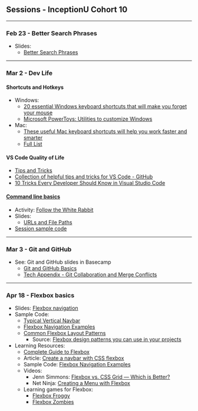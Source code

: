 ## Sessions - InceptionU Cohort 10

---

### Feb 23 - Better Search Phrases
- Slides:
    - [Better Search Phrases](https://acidtone.github.io/sessions-c10/misc/better-search-phrases.html)

---

### Mar 2 - Dev Life
#### Shortcuts and Hotkeys
- Windows: 
    - [20 essential Windows keyboard shortcuts that will make you forget your mouse](https://www.popsci.com/windows-keyboard-shortcuts/)
    - [Microsoft PowerToys: Utilities to customize Windows](https://learn.microsoft.com/en-us/windows/powertoys/)
- Mac: 
    - [These useful Mac keyboard shortcuts will help you work faster and smarter](https://www.macworld.com/article/233064/10-most-useful-macos-keyboard-shortcuts.html)
    - [Full List](https://support.apple.com/en-ca/HT201236)
#### VS Code Quality of Life
- [Tips and Tricks](https://code.visualstudio.com/docs/getstarted/tips-and-tricks)
- [Collection of helpful tips and tricks for VS Code - GitHub](https://github.com/microsoft/vscode-tips-and-tricks)
- [10 Tricks Every Developer Should Know in Visual Studio Code](https://www.syncfusion.com/blogs/post/10-tricks-in-visual-studio-code.aspx)

#### [Command line basics](https://gist.github.com/acidtone/316d2bd9cf59f841684dbd68ffc3ee95)
- Activity: [Follow the White Rabbit](https://gist.github.com/acidtone/6e3b69b7f2a81573d683b716fb069296)
- Slides:
    - [URLs and File Paths](https://acidtone.github.io/sessions-c10/misc/urls-file-paths.html)
- [Session sample code](https://github.com/acidtone/dailies-c10/tree/main/2023-03-02-dev-life)

---

### Mar 3 - Git and GitHub
- See: Git and GitHub slides in Basecamp
    - [Git and GitHub Basics](files/Tech%20Appendix%20-%20Git%20and%20GitHub%20Basics.pdf)
    - [Tech Appendix - Git Collaboration and Merge Conflicts](files/Tech%20Appendix%20-%20Git%20Collaboration%20and%20Merge%20Conflicts.pdf)

---

### Apr 18 - Flexbox basics
- Slides: [Flexbox navigation](https://acidtone.github.io/sessions-c10/html-css/flexbox-nav.html)
- Sample Code:
    - [Typical Vertical Navbar](https://codepen.io/browsertherapy/pen/XWjwJGL)
    - [Flexbox Navigation Examples](https://codepen.io/browsertherapy/pen/YzqdGpR)
    - [Common Flexbox Layout Patterns](https://codepen.io/browsertherapy/pen/oNYNXZO)
        - Source: [Flexbox design patterns you can use in your projects](https://www.youtube.com/watch?v=vQAvjof1oe4)
- Learning Resources:
    - [Complete Guide to Flexbox](https://css-tricks.com/snippets/css/a-guide-to-flexbox/)
    - Article: [Create a navbar with CSS flexbox ](https://dev.to/jungjungie/create-a-navbar-with-css-flexbox-2leh)
    - Sample Code: [Flexbox Navigation Examples](https://codepen.io/browsertherapy/pen/YzqdGpR)
    - Videos:
        - Jenn Simmons: [Flexbox vs. CSS Grid — Which is Better?](https://youtu.be/hs3piaN4b5I)
        - Net Ninja: [Creating a Menu with Flexbox](https://www.youtube.com/watch?v=2plKBskaKfY)
    - Learning games for Flexbox:
        - [Flexbox Froggy](https://flexboxfroggy.com/)
        - [Flexbox Zombies](https://mastery.games/flexboxzombies/)
